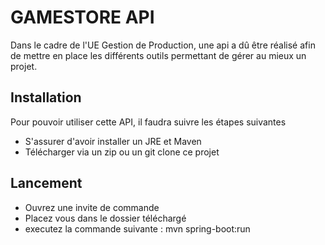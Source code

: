 # GAMESTORE API
Dans le cadre de l'UE Gestion de Production, une api a dû être réalisé 
afin de mettre en place les différents outils permettant de gérer au 
mieux un projet.

## Installation
Pour pouvoir utiliser cette API, il faudra suivre les étapes suivantes
* S'assurer d'avoir installer un JRE et Maven
* Télécharger via un zip ou un git clone ce projet

## Lancement
* Ouvrez une invite de commande
* Placez vous dans le dossier téléchargé
* executez la commande suivante : mvn spring-boot:run
